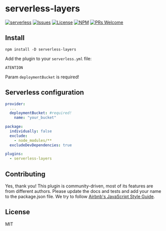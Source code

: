 # serverless-layers
[![serverless](http://public.serverless.com/badges/v3.svg)](http://www.serverless.com)
[![Issues](https://img.shields.io/github/issues/agutoli/serverless-layers.svg)](https://github.com/agutoli/serverless-layers/issues) [![License](https://img.shields.io/badge/license-MIT-blue.svg)](https://www.npmjs.com/package/serverless-layers)
[![NPM](https://img.shields.io/npm/v/serverless-layers.svg)](https://www.npmjs.com/package/serverless-layers)
[![PRs Welcome](https://img.shields.io/badge/PRs-welcome-brightgreen.svg)](#contributing)

## Install

`npm install -D serverless-layers`

Add the plugin to your `serverless.yml` file:

`ATENTION`

Param `deploymentBucket` is required!

## Serverless configuration
```yaml
provider:
  ...
  deploymentBucket: #required!
    name: "your_bucket"

package:
  individually: false
  exclude:
    - node_modules/**
  excludeDevDependencies: true

plugins:
  - serverless-layers
```

## Contributing

Yes, thank you!
This plugin is community-driven, most of its features are from different authors.
Please update the docs and tests and add your name to the package.json file.
We try to follow [Airbnb's JavaScript Style Guide](https://github.com/airbnb/javascript).

## License

MIT
